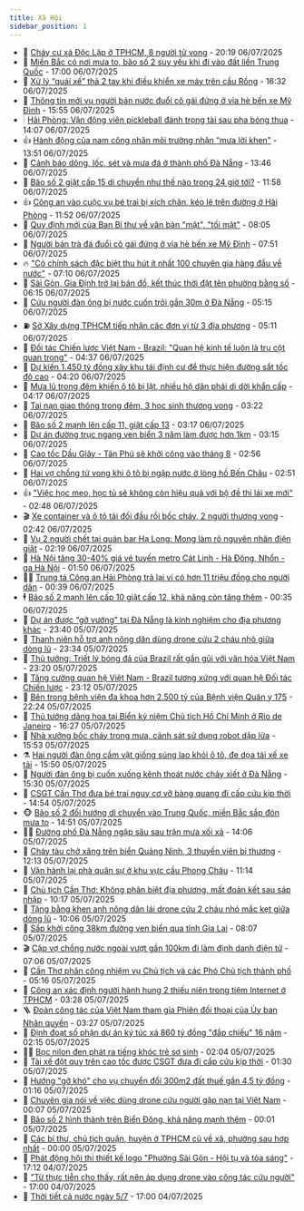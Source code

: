 ```yaml
---
title: Xã Hội
sidebar_position: 1
---
```


<!-- dantri-xa-hoi:START -->
- 🫣 [Cháy cư xá Độc Lập ở TPHCM, 8 người tử vong](https://dantri.com.vn/xa-hoi/chay-cu-xa-doc-lap-o-tphcm-8-nguoi-tu-vong-20250707030632299.htm) - 20:19 06/07/2025
- 💼 [Miền Bắc có nơi mưa to, bão số 2 suy yếu khi đi vào đất liền Trung Quốc](https://dantri.com.vn/xa-hoi/mien-bac-co-noi-mua-to-bao-so-2-suy-yeu-khi-di-vao-dat-lien-trung-quoc-20250706204752745.htm) - 17:00 06/07/2025
- 🎊 [Xử lý “quái xế” thả 2 tay khi điều khiển xe máy trên cầu Rồng](https://dantri.com.vn/xa-hoi/xu-ly-quai-xe-tha-2-tay-khi-dieu-khien-xe-may-tren-cau-rong-20250706223554303.htm) - 16:32 06/07/2025
- 🙉 [Thông tin mới vụ người bán nước đuổi cô gái đứng ở vỉa hè bến xe Mỹ Đình](https://dantri.com.vn/xa-hoi/thong-tin-moi-vu-nguoi-ban-nuoc-duoi-co-gai-dung-o-via-he-ben-xe-my-dinh-20250706224852534.htm) - 15:55 06/07/2025
- 🕯 [Hải Phòng: Vận động viên pickleball đánh trọng tài sau pha bóng thua](https://dantri.com.vn/xa-hoi/hai-phong-van-dong-vien-pickleball-danh-trong-tai-sau-pha-bong-thua-20250706205935191.htm) - 14:07 06/07/2025
- 👍 [Hành động của nam công nhân môi trường nhận “mưa lời khen&quot;](https://dantri.com.vn/xa-hoi/hanh-dong-cua-nam-cong-nhan-moi-truong-nhan-mua-loi-khen-20250706181527311.htm) - 13:51 06/07/2025
- 🤖 [Cảnh báo dông, lốc, sét và mưa đá ở thành phố Đà Nẵng](https://dantri.com.vn/xa-hoi/canh-bao-dong-loc-set-va-mua-da-o-thanh-pho-da-nang-20250706185549629.htm) - 13:46 06/07/2025
- 🙉 [Bão số 2 giật cấp 15 di chuyển như thế nào trong 24 giờ tới?](https://dantri.com.vn/xa-hoi/bao-so-2-giat-cap-15-di-chuyen-nhu-the-nao-trong-24-gio-toi-20250706185258484.htm) - 11:58 06/07/2025
- 👍 [Công an vào cuộc vụ bé trai bị xích chân, kéo lê trên đường ở Hải Phòng](https://dantri.com.vn/xa-hoi/cong-an-vao-cuoc-vu-be-trai-bi-xich-chan-keo-le-tren-duong-o-hai-phong-20250706183944360.htm) - 11:52 06/07/2025
- 🗽 [Quy định mới của Ban Bí thư về văn bản &quot;mật&quot;, &quot;tối mật&quot;](https://dantri.com.vn/xa-hoi/quy-dinh-moi-cua-ban-bi-thu-ve-van-ban-mat-toi-mat-20250706145941920.htm) - 08:05 06/07/2025
- 🗽 [Người bán trà đá đuổi cô gái đứng ở vỉa hè bến xe Mỹ Đình](https://dantri.com.vn/xa-hoi/nguoi-ban-tra-da-duoi-co-gai-dung-o-via-he-ben-xe-my-dinh-20250706144238587.htm) - 07:51 06/07/2025
- 🔥 [&quot;Có chính sách đặc biệt thu hút ít nhất 100 chuyên gia hàng đầu về nước&quot;](https://dantri.com.vn/xa-hoi/co-chinh-sach-dac-biet-thu-hut-it-nhat-100-chuyen-gia-hang-dau-ve-nuoc-20250706140410650.htm) - 07:10 06/07/2025
- 🦒 [Sài Gòn, Gia Định trở lại bản đồ, kết thúc thời đặt tên phường bằng số](https://dantri.com.vn/xa-hoi/sai-gon-gia-dinh-tro-lai-ban-do-ket-thuc-thoi-dat-ten-phuong-bang-so-20250702163254000.htm) - 06:15 06/07/2025
- 🧐 [Cứu người đàn ông bị nước cuốn trôi gần 30m ở Đà Nẵng](https://dantri.com.vn/xa-hoi/cuu-nguoi-dan-ong-bi-nuoc-cuon-troi-gan-30m-o-da-nang-20250706115009580.htm) - 05:15 06/07/2025
- ⛽️ [Sở Xây dựng TPHCM tiếp nhận các đơn vị từ 3 địa phương](https://dantri.com.vn/xa-hoi/so-xay-dung-tphcm-tiep-nhan-cac-don-vi-tu-3-dia-phuong-20250706091921527.htm) - 05:11 06/07/2025
- 🚀 [Đối tác Chiến lược Việt Nam - Brazil: &quot;Quan hệ kinh tế luôn là trụ cột quan trọng&quot;](https://dantri.com.vn/xa-hoi/doi-tac-chien-luoc-viet-nam-brazil-quan-he-kinh-te-luon-la-tru-cot-quan-trong-20250706113643944.htm) - 04:37 06/07/2025
- 🦒 [Dự kiến 1.450 tỷ đồng xây khu tái định cư để thực hiện đường sắt tốc độ cao](https://dantri.com.vn/xa-hoi/du-kien-1450-ty-dong-xay-khu-tai-dinh-cu-de-thuc-hien-duong-sat-toc-do-cao-20250706103922688.htm) - 04:20 06/07/2025
- 🦅 [Mưa lũ trong đêm khiến ô tô bị lật, nhiều hộ dân phải di dời khẩn cấp](https://dantri.com.vn/xa-hoi/mua-lu-trong-dem-khien-o-to-bi-lat-nhieu-ho-dan-phai-di-doi-khan-cap-20250706105705533.htm) - 04:17 06/07/2025
- 🚀 [Tai nạn giao thông trong đêm, 3 học sinh thương vong](https://dantri.com.vn/xa-hoi/tai-nan-giao-thong-trong-dem-3-hoc-sinh-thuong-vong-20250706100244303.htm) - 03:22 06/07/2025
- 🦅 [Bão số 2 mạnh lên cấp 11, giật cấp 13](https://dantri.com.vn/xa-hoi/bao-so-2-manh-len-cap-11-giat-cap-13-20250706101147473.htm) - 03:17 06/07/2025
- 🤠 [Dự án đường trục ngang ven biển 3 năm làm được hơn 1km](https://dantri.com.vn/xa-hoi/du-an-duong-truc-ngang-ven-bien-3-nam-lam-duoc-hon-1km-20250706095752644.htm) - 03:15 06/07/2025
- 💄 [Cao tốc Dầu Giây - Tân Phú sẽ khởi công vào tháng 8](https://dantri.com.vn/xa-hoi/cao-toc-dau-giay-tan-phu-se-khoi-cong-vao-thang-8-20250706093959926.htm) - 02:56 06/07/2025
- 🥷 [Hai vợ chồng tử vong khi ô tô bị ngập nước ở lòng hồ Bến Châu](https://dantri.com.vn/xa-hoi/hai-vo-chong-tu-vong-khi-o-to-bi-ngap-nuoc-o-long-ho-ben-chau-20250706093827791.htm) - 02:51 06/07/2025
- 👍 [&quot;Việc học mẹo, học tủ sẽ không còn hiệu quả với bộ đề thi lái xe mới&quot;](https://dantri.com.vn/xa-hoi/viec-hoc-meo-hoc-tu-se-khong-con-hieu-qua-voi-bo-de-thi-lai-xe-moi-20250706092615184.htm) - 02:48 06/07/2025
- 🎬 [Xe container và ô tô tải đối đầu rồi bốc cháy, 2 người thương vong](https://dantri.com.vn/xa-hoi/xe-container-va-o-to-tai-doi-dau-roi-boc-chay-2-nguoi-thuong-vong-20250706085513847.htm) - 02:42 06/07/2025
- 🦒 [Vụ 2 người chết tại quán bar Hạ Long: Mong làm rõ nguyên nhân điện giật](https://dantri.com.vn/xa-hoi/vu-2-nguoi-chet-tai-quan-bar-ha-long-mong-lam-ro-nguyen-nhan-dien-giat-20250706090716106.htm) - 02:19 06/07/2025
- 🌊 [Hà Nội tăng 30-40% giá vé tuyến metro Cát Linh - Hà Đông, Nhổn - ga Hà Nội](https://dantri.com.vn/xa-hoi/ha-noi-tang-30-40-gia-ve-tuyen-metro-cat-linh-ha-dong-nhon-ga-ha-noi-20250706084038078.htm) - 01:50 06/07/2025
- 🧑‍💻 [Trung tá Công an Hải Phòng trả lại ví có hơn 11 triệu đồng cho người dân](https://dantri.com.vn/xa-hoi/trung-ta-cong-an-hai-phong-tra-lai-vi-co-hon-11-trieu-dong-cho-nguoi-dan-20250706072859832.htm) - 00:39 06/07/2025
- 🕴 [Bão số 2 mạnh lên cấp 10 giật cấp 12, khả năng còn tăng thêm](https://dantri.com.vn/xa-hoi/bao-so-2-manh-len-cap-10-giat-cap-12-kha-nang-con-tang-them-20250706071324968.htm) - 00:35 06/07/2025
- 🤔 [Dự án được “gỡ vướng” tại Đà Nẵng là kinh nghiệm cho địa phương khác](https://dantri.com.vn/xa-hoi/du-an-duoc-go-vuong-tai-da-nang-la-kinh-nghiem-cho-dia-phuong-khac-20250705113519629.htm) - 23:40 05/07/2025
- 💄 [Thanh niên hỗ trợ anh nông dân dùng drone cứu 2 cháu nhỏ giữa dòng lũ](https://dantri.com.vn/xa-hoi/thanh-nien-ho-tro-anh-nong-dan-dung-drone-cuu-2-chau-nho-giua-dong-lu-20250705134630916.htm) - 23:34 05/07/2025
- 🧠 [Thủ tướng: Triết lý bóng đá của Brazil rất gần gũi với văn hóa Việt Nam](https://dantri.com.vn/xa-hoi/thu-tuong-triet-ly-bong-da-cua-brazil-rat-gan-gui-voi-van-hoa-viet-nam-20250706062016290.htm) - 23:20 05/07/2025
- 🦣 [Tăng cường quan hệ Việt Nam - Brazil tương xứng với quan hệ Đối tác Chiến lược](https://dantri.com.vn/xa-hoi/tang-cuong-quan-he-viet-nam-brazil-tuong-xung-voi-quan-he-doi-tac-chien-luoc-20250706061246722.htm) - 23:12 05/07/2025
- 💫 [Bên trong bệnh viện đa khoa hơn 2.500 tỷ của Bệnh viện Quân y 175](https://dantri.com.vn/xa-hoi/ben-trong-benh-vien-da-khoa-hon-2500-ty-cua-benh-vien-quan-y-175-20250703163628535.htm) - 22:24 05/07/2025
- 🚀 [Thủ tướng dâng hoa tại Biển kỷ niệm Chủ tịch Hồ Chí Minh ở Rio de Janeiro](https://dantri.com.vn/xa-hoi/thu-tuong-dang-hoa-tai-bien-ky-niem-chu-tich-ho-chi-minh-o-rio-de-janeiro-20250705232653966.htm) - 16:27 05/07/2025
- 🤔 [Nhà xưởng bốc cháy trong mưa, cảnh sát sử dụng robot dập lửa](https://dantri.com.vn/xa-hoi/nha-xuong-boc-chay-trong-mua-canh-sat-su-dung-robot-dap-lua-20250705223057510.htm) - 15:53 05/07/2025
- ⚗️ [Hai người đàn ông cầm vật giống súng lao khỏi ô tô, đe dọa tài xế xe tải](https://dantri.com.vn/xa-hoi/hai-nguoi-dan-ong-cam-vat-giong-sung-lao-khoi-o-to-de-doa-tai-xe-xe-tai-20250705223442437.htm) - 15:50 05/07/2025
- 🫶 [Người đàn ông bị cuốn xuống kênh thoát nước chảy xiết ở Đà Nẵng](https://dantri.com.vn/xa-hoi/nguoi-dan-ong-bi-cuon-xuong-kenh-thoat-nuoc-chay-xiet-o-da-nang-20250705220439482.htm) - 15:30 05/07/2025
- 🌮 [CSGT Cần Thơ đưa bé trai nguy cơ vỡ bàng quang đi cấp cứu kịp thời](https://dantri.com.vn/xa-hoi/csgt-can-tho-dua-be-trai-nguy-co-vo-bang-quang-di-cap-cuu-kip-thoi-20250705204510806.htm) - 14:54 05/07/2025
- 🐵 [Bão số 2 đổi hướng di chuyển vào Trung Quốc, miền Bắc sắp đón mưa to](https://dantri.com.vn/xa-hoi/bao-so-2-doi-huong-di-chuyen-vao-trung-quoc-mien-bac-sap-don-mua-to-20250705214652639.htm) - 14:51 05/07/2025
- 🧑‍🏫 [Đường phố Đà Nẵng ngập sâu sau trận mưa xối xả](https://dantri.com.vn/xa-hoi/duong-pho-da-nang-ngap-sau-sau-tran-mua-xoi-xa-20250705193226477.htm) - 14:06 05/07/2025
- 💫 [Cháy tàu chở xăng trên biển Quảng Ninh, 3 thuyền viên bị thương](https://dantri.com.vn/xa-hoi/chay-tau-cho-xang-tren-bien-quang-ninh-3-thuyen-vien-bi-thuong-20250705185004883.htm) - 12:13 05/07/2025
- 🦩 [Vận hành lại phà quân sự ở khu vực cầu Phong Châu](https://dantri.com.vn/xa-hoi/van-hanh-lai-pha-quan-su-o-khu-vuc-cau-phong-chau-20250705175633217.htm) - 11:14 05/07/2025
- 🦄 [Chủ tịch Cần Thơ: Không phân biệt địa phương, mất đoàn kết sau sáp nhập](https://dantri.com.vn/xa-hoi/chu-tich-can-tho-khong-phan-biet-dia-phuong-mat-doan-ket-sau-sap-nhap-20250705165943216.htm) - 10:17 05/07/2025
- 💂 [Tặng bằng khen anh nông dân lái drone cứu 2 cháu nhỏ mắc kẹt giữa dòng lũ](https://dantri.com.vn/xa-hoi/tang-bang-khen-anh-nong-dan-lai-drone-cuu-2-chau-nho-mac-ket-giua-dong-lu-20250705155629579.htm) - 10:06 05/07/2025
- 💄 [Sắp khởi công 38km đường ven biển qua tỉnh Gia Lai](https://dantri.com.vn/xa-hoi/sap-khoi-cong-38km-duong-ven-bien-qua-tinh-gia-lai-20250705135052626.htm) - 08:07 05/07/2025
- 🎬 [Cặp vợ chồng nước ngoài vượt gần 100km đi làm định danh điện tử](https://dantri.com.vn/xa-hoi/cap-vo-chong-nuoc-ngoai-vuot-gan-100km-di-lam-dinh-danh-dien-tu-20250705131547704.htm) - 07:06 05/07/2025
- 👀 [Cần Thơ phân công nhiệm vụ Chủ tịch và các Phó Chủ tịch thành phố](https://dantri.com.vn/xa-hoi/can-tho-phan-cong-nhiem-vu-chu-tich-va-cac-pho-chu-tich-thanh-pho-20250705112041785.htm) - 05:16 05/07/2025
- 💃 [Công an xác định người hành hung 2 thiếu niên trong tiệm Internet ở TPHCM](https://dantri.com.vn/xa-hoi/cong-an-xac-dinh-nguoi-hanh-hung-2-thieu-nien-trong-tiem-internet-o-tphcm-20250705094149475.htm) - 03:28 05/07/2025
- 🪜 [Đoàn công tác của Việt Nam tham gia Phiên đối thoại của Ủy ban Nhân quyền](https://dantri.com.vn/xa-hoi/doan-cong-tac-cua-viet-nam-tham-gia-phien-doi-thoai-cua-uy-ban-nhan-quyen-20250705102652086.htm) - 03:27 05/07/2025
- 📝 [Định đoạt số phận dự án ký túc xá 860 tỷ đồng &quot;đắp chiếu&quot; 16 năm](https://dantri.com.vn/xa-hoi/dinh-doat-so-phan-du-an-ky-tuc-xa-860-ty-dong-dap-chieu-16-nam-20250705085652661.htm) - 02:15 05/07/2025
- 🧑‍💻 [Bọc nilon đen phát ra tiếng khóc trẻ sơ sinh](https://dantri.com.vn/xa-hoi/boc-nilon-den-phat-ra-tieng-khoc-tre-so-sinh-20250705084839232.htm) - 02:04 05/07/2025
- 👺 [Tài xế đột quỵ trên cao tốc được CSGT đưa đi cấp cứu kịp thời](https://dantri.com.vn/xa-hoi/tai-xe-dot-quy-tren-cao-toc-duoc-csgt-dua-di-cap-cuu-kip-thoi-20250705082503413.htm) - 01:30 05/07/2025
- 🌮 [Hướng &quot;gỡ khó&quot; cho vụ chuyển đổi 300m2 đất thuế gần 4,5 tỷ đồng](https://dantri.com.vn/xa-hoi/huong-go-kho-cho-vu-chuyen-doi-300m2-dat-thue-gan-45-ty-dong-20250704155439754.htm) - 01:16 05/07/2025
- 🤭 [Chuyên gia nói về việc dùng drone cứu người gặp nạn tại Việt Nam](https://dantri.com.vn/xa-hoi/chuyen-gia-noi-ve-viec-dung-drone-cuu-nguoi-gap-nan-tai-viet-nam-20250704172926071.htm) - 00:07 05/07/2025
- 💪 [Bão số 2 hình thành trên Biển Đông, khả năng mạnh thêm](https://dantri.com.vn/xa-hoi/bao-so-2-hinh-thanh-tren-bien-dong-kha-nang-manh-them-20250705064143115.htm) - 00:01 05/07/2025
- 🧰 [Các bí thư, chủ tịch quận, huyện ở TPHCM cũ về xã, phường sau hợp nhất](https://dantri.com.vn/xa-hoi/cac-bi-thu-chu-tich-quan-huyen-o-tphcm-cu-ve-xa-phuong-sau-hop-nhat-20250704165123141.htm) - 00:00 05/07/2025
- 🤡 [Phát động hội thi thiết kế logo &quot;Phường Sài Gòn - Hội tụ và tỏa sáng&quot;](https://dantri.com.vn/xa-hoi/phat-dong-hoi-thi-thiet-ke-logo-phuong-sai-gon-hoi-tu-va-toa-sang-20250705000320592.htm) - 17:12 04/07/2025
- 🦆 [&quot;Từ thực tiễn cho thấy, rất nên áp dụng drone vào công tác cứu người&quot;](https://dantri.com.vn/xa-hoi/tu-thuc-tien-cho-thay-rat-nen-ap-dung-drone-vao-cong-tac-cuu-nguoi-20250704190050573.htm) - 17:00 04/07/2025
- 🦍 [Thời tiết cả nước ngày 5/7](https://dantri.com.vn/xa-hoi/thoi-tiet-ca-nuoc-ngay-57-20250704172931269.htm) - 17:00 04/07/2025<!-- dantri-xa-hoi:END -->
